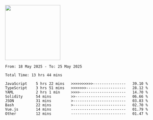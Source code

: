 <img height="180em" src="https://github-readme-stats-eight-theta.vercel.app/api?username=bkundev&show_icons=true&theme=radical&include_all_commits=true&count_private=true"/>
<!--START_SECTION:waka-->

```all_time
From: 18 May 2025 - To: 25 May 2025

Total Time: 13 hrs 44 mins

JavaScript    5 hrs 22 mins   >>>>>>>>>>---------------   39.10 %
TypeScript    3 hrs 51 mins   >>>>>>>------------------   28.12 %
YAML          2 hrs 1 min     >>>>---------------------   14.70 %
Solidity      54 mins         >>-----------------------   06.66 %
JSON          31 mins         >------------------------   03.83 %
Bash          22 mins         >------------------------   02.70 %
Vue.js        14 mins         -------------------------   01.79 %
Other         12 mins         -------------------------   01.47 %
```

<!--END_SECTION:waka-->

